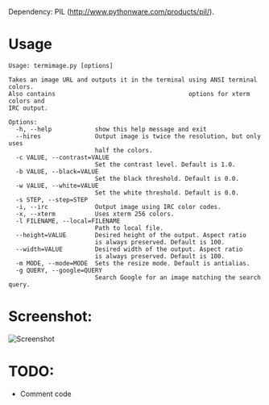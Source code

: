 Dependency: PIL (http://www.pythonware.com/products/pil/).

# Usage

    Usage: termimage.py [options]
    
    Takes an image URL and outputs it in the terminal using ANSI terminal colors.
    Also contains                                     options for xterm colors and
    IRC output.
    
    Options:
      -h, --help            show this help message and exit
      --hires               Output image is twice the resolution, but only uses
                            half the colors.
      -c VALUE, --contrast=VALUE
                            Set the contrast level. Default is 1.0.
      -b VALUE, --black=VALUE
                            Set the black threshold. Default is 0.0.
      -w VALUE, --white=VALUE
                            Set the white threshold. Default is 0.0.
      -s STEP, --step=STEP  
      -i, --irc             Output image using IRC color codes.
      -x, --xterm           Uses xterm 256 colors.
      -l FILENAME, --local=FILENAME
                            Path to local file.
      --height=VALUE        Desired height of the output. Aspect ratio
                            is always preserved. Default is 100.
      --width=VALUE         Desired width of the output. Aspect ratio
                            is always preserved. Default is 100.
      -m MODE, --mode=MODE  Sets the resize mode. Default is antialias.
      -g QUERY, --google=QUERY
                            Search Google for an image matching the search query.

# Screenshot:

![Screenshot](http://i.imgur.com/6u2lY.png)

# TODO:

* Comment code

